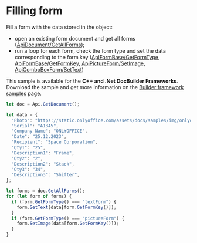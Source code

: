 # Filling form

Fill a form with the data stored in the object:

- open an existing form document and get all forms ([ApiDocument/GetAllForms](/docs/office-api/usage-api/text-document-api/ApiDocument/Methods/GetAllForms.md));
- run a loop for each form, check the form type and set the data corresponding to the form key ([ApiFormBase/GetFormType](/docs/office-api/usage-api/text-document-api/ApiFormBase/Methods/GetFormType.md),  [ApiFormBase/GetFormKey](/docs/office-api/usage-api/text-document-api/ApiFormBase/Methods/GetFormKey.md), [ApiPictureForm/SetImage](/docs/office-api/usage-api/text-document-api/ApiPictureForm/Methods/SetImage.md), [ApiComboBoxForm/SetText](/docs/office-api/usage-api/text-document-api/ApiComboBoxForm/Methods/SetText.md))

This sample is available for the **C++ and .Net DocBuilder Frameworks**.
Download the sample and get more information on the [Builder framework samples](/docs/document-builder/samples/samples.md) page.

```ts editor-pdf zoom=60 templateUrl=https://static.onlyoffice.com/assets/docs/samples/purchase_order.pdf
let doc = Api.GetDocument();

let data = {
  "Photo": "https://static.onlyoffice.com/assets/docs/samples/img/onlyoffice_logo.png",
  "Serial": "A1345",
  "Company Name": "ONLYOFFICE",
  "Date": "25.12.2023",
  "Recipient": "Space Corporation",
  "Qty1": "25",
  "Description1": "Frame",
  "Qty2": "2",
  "Description2": "Stack",
  "Qty3": "34",
  "Description3": "Shifter",
};

let forms = doc.GetAllForms();
for (let form of forms) {
  if (form.GetFormType() === "textForm") {
    form.SetText(data[form.GetFormKey()]);
  }
  if (form.GetFormType() === "pictureForm") {
    form.SetImage(data[form.GetFormKey()]);
  }
}
```